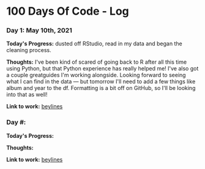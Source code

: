 # 100 Days Of Code - Log

### Day 1: May 10th, 2021

**Today's Progress:** dusted off RStudio, read in my data and began the cleaning process. 

**Thoughts:** I've been kind of scared of going back to R after all this time using Python, but that Python experience has really helped me! I've also got a couple greatguides I'm working alongside. Looking forward to seeing what I can find in the data — but tomorrow I'll need to add a few things like album and year to the df. Formatting is a bit off on GitHub, so I'll be looking into that as well!

**Link to work:** [beylines](https://github.com/monikered/beylines/blob/main/beylines.Rmd)

### Day #: 

**Today's Progress:** 

**Thoughts:** 

**Link to work:** [beylines](https://github.com/monikered/beylines/blob/main/beylines.Rmd)
